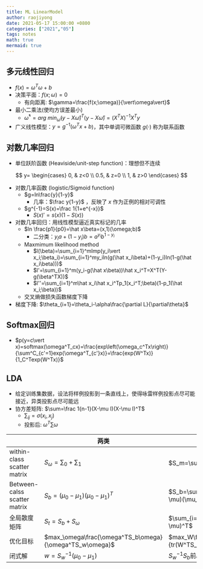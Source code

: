 ```yaml
---
title: ML LinearModel
author: raojiyong
date: 2021-05-17 15:00:00 +0800
categories: ["2021","05"]
tags: notes
math: true
mermaid: true
---
```


## 多元线性回归

- $f(x)=\omega^T\omega+b$
- 决策平面：$f(x;\omega)=0$
  - 有向距离: $\gamma=\frac{f(x;\omega)}{\vert\omega\vert}$
- 最小二乘法(使均方误差最小)
  - $\hat\omega^*=arg\ min_{\hat\omega}(y-X\hat\omega)^T(y-X\hat\omega)=(X^TX)^{-1}X^Ty$
- 广义线性模型：$y=g^{-1}(\omega^Tx+b$)，其中单调可微函数 $g(\cdot)$ 称为联系函数

## 对数几率回归

- 单位跃阶函数 (Heaviside/unit-step function)：理想但不连续

$$
y=
\begin{cases}
0, &  z<0 \\
0.5, & z=0 \\
1, & z>0
\end{cases}
$$

- 对数几率函数 (logistic/Sigmoid function)
  - $g=ln\frac{y}{1-y}$
    - 几率：$\frac y{1-y}$ ，反映了 $x$ 作为正例的相对可调性
  - $g^{-1}=S(x)=\frac 1{1+e^{-x}}$
    - $S(x)'=s(x)(1-S(x))$
- 对数几率回归：用线性模型逼近真实标记的几率
  - $ln \frac{p1}{p0}=\hat x\beta=(x,1)(\omega;b)$
    - 二分类：$y_ia+(1-y_i)b=a^{y_i}b^{1-y_i}$
  - Maxmimum likelihood method
    -  $l(\beta)=\sum_{i=1}^mlmp(y_i\vert x_i;\beta_i)=\sum_{i=1}^my_iln(g(\hat x_i\beta)+(1-y_i)ln(1-g(\hat x_i\beta)))$
    -  $l'=\sum_{i=1}^m(y_i-g(\hat x\beta))\hat x_i^T=X^T(Y-g(\beta^TX))$
    -  $l''=\sum_{i=1}^m\hat x_i\hat x_i^Tp_1(x_i^T;\beta)(1-p_1(\hat x_i;\beta))$
  - 交叉熵做损失函数梯度下降
- 梯度下降: $\theta_{i+1}=\theta_i-\alpha\frac{\partial L}{\partial\theta}$

## Softmax回归

- $p(y=c\vert x)=softmax(\omega^T_cx)=\frac{exp\left(\omega_c^Tx\right)}{\sum^C_{c'=1}exp(\omega^T_{c'}x)}=\frac{exp(W^Tx)}{1_C^Texp(W^Tx)}$

## LDA

- 给定训练集数据，设法将样例投影到一条直线上，使得咏雷样例投影点尽可能接近，异类投影点尽可能远
- 协方差矩阵: $\sum=\frac 1{n-1}(X-\mu I)(X-\mu I)^T$
  - $\sum_{ij}=\sigma(x_i,x_j)$
  - 投影后: $\omega^T\sum\omega$

|                              | 两类                                                    | 一般                                          |
| ---------------------------- | ------------------------------------------------------- | --------------------------------------------- |
| within-class scatter matrix  | $S_\omega=\sum_0+\sum_1$                                | $S_m=\sum_{i=1}^N \sum_i$                     |
| Between-calss scatter matrix | $S_b=(\mu_0-\mu_1)(\mu_0-\mu_1)^T$                      | $S_b=\sum_{i=1}^Nm_i(\mu_i-\mu)(\mu_i-\mu)^T$ |
| 全局散度矩阵                 | $S_t=S_b+S_\omega$                                      | $\sum_{i=1}^m(x_i-\mu)(x_i-\mu)^T$            |
| 优化目标                     | $max_\omega\frac{\omega^TS_b\omega}{\omega^TS_w\omega}$ | $max_W\frac{tr(W^TS_bW)}{tr(W^TS_wW)}$        |
| 闭式解                       | $w=S_w^{-1}(\mu_0-\mu_1)$                               | $S_w^{-1}S_b$前$k$大广义特征向量              |



​        